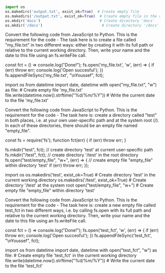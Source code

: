 ```python
import os
os.makedirs('output.txt', exist_ok=True)  # Create empty file
os.makedirs('/output.txt', exist_ok=True)  # Create empty file in the root directory
os.mkdir('docs')                           # Create directory 'docs'
os.mkdir('/docs')                           # Create directory '/docs'
```
Convert the following code from JavaScript to Python. This is the requirement for the code - The task here is to create a file called "my_file.txt" in two different ways: either by creating it with its full path or relative to the current working directory. Then, write your name and the date to this file using an fs.writeFile call.

const fct = () => console.log("Done!");
fs.open('my_file.txt', 'w', (err) => {
  if (err) throw err;
  console.log('Open succesful');
})
fs.appendFileSync('my_file.txt', "\nYoussef", fct);


import os
from datetime import date, datetime
with open("my_file.txt", "w") as file:  # Create empty file 'my_file.txt'
    file.write(datetime.now().strftime("%d/%m/%Y")) # Write the current date to the file 'my_file.txt'

Convert the following code from JavaScript to Python. This is the requirement for the code - The task here is: create a directory called "test" in both places, i.e. at your own user-specific path and at the system root (/). In each of these directories, there should be an empty file named "empty_file".

const fs = require('fs');
function fct(err) {
  if (err) throw err;
}

fs.mkdir("test", fct);   // create directory 'test' at current user-specific path
fs.mkdir("/test", fct); // create directory '/test' in the root directory
fs.open("test/empty_file", "w+", (err) => {  // create empty file "empty_file" within directory 'test'
  if (err) throw err;
});


import os
os.makedirs('test', exist_ok=True) # Create directory 'test' in the current working directory
os.makedirs('/test', exist_ok=True) # Create directory '/test' at the system root
open("test/empty_file", "w+") # Create empty file "empty_file" within directory 'test'

Convert the following code from JavaScript to Python. This is the requirement for the code - The task here is: create a new empty file called test_fct in two different ways, i.e. by calling fs.open with its full path and relative to the current working directory. Then, write your name and the date to this file using an fs.writeFile call.

const fct = () => console.log("Done!");
fs.open('test_fct', 'w', (err) => {
  if (err) throw err;
  console.log('Open succesful');
})
fs.appendFileSync('test_fct', "\nYoussef", fct);

import os
from datetime import date, datetime
with open("test_fct", "w") as file: # Create empty file 'test_fct' in the current working directory
    file.write(datetime.now().strftime("%d/%m/%Y")) # Write the current date to the file 'test_fct'

